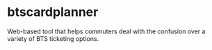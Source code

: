 # btscardplanner
Web-based tool that helps commuters deal with the confusion over a variety of BTS ticketing options.
